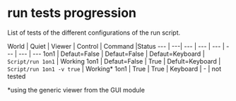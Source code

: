 # run tests progression
List of tests of the different configurations of the run script.

World | Quiet | Viewer | Control | Command |Status
--- | ---| --- | --- | --- | --- | --- | ---
1on1 | Defaut=False | Defaut=False | Defaut=Keyboard | `Script/run 1on1` |  Working
1on1 | Defaut=False | True | Defult=Keyboard | `Script/run 1on1 -v true` |  Working*
1on1 | True | True | Keyboard | - | not tested


*using the generic viewer from the GUI module
